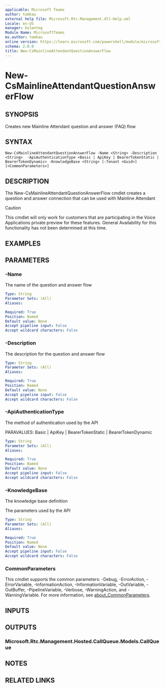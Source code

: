 ```yaml
---
applicable: Microsoft Teams
author: tomkau
external help file: Microsoft.Rtc.Management.dll-Help.xml
Locale: en-US
manager: bulenteg
Module Name: MicrosoftTeams
ms.author: tomkau
online version: https://learn.microsoft.com/powershell/module/microsoftteams/new-csmainlineattendantquestionanswerflow
schema: 2.0.0
title: New-CsMainlineAttendantQuestionAnswerFlow
---
```


# New-CsMainlineAttendantQuestionAnswerFlow

## SYNOPSIS
Creates new Mainline Attendant question and answer (FAQ) flow

## SYNTAX

```
New-CsMainlineAttendantQuestionAnswerFlow -Name <String> -Description <String>  -ApiAuthenticationType <Basic | ApiKey | BearerTokenStatic | BearerTokenDynamic> -KnowledgeBase <String> [-Tenant <Guid>] [<CommonParameters>]
```

## DESCRIPTION
The New-CsMainlineAttendantQuestionAnswerFlow cmdlet creates a question and answer connection that can be used with Mainline Attendant

> [!CAUTION]
> This cmdlet will only work for customers that are participating in the Voice Applications private preview for these features. General Availability for this functionality has not been determined at this time.

## EXAMPLES


## PARAMETERS

### -Name
The name of the question and answer flow

```yaml
Type: String
Parameter Sets: (All)
Aliases:

Required: True
Position: Named
Default value: None
Accept pipeline input: False
Accept wildcard characters: False
```

### -Description
The description for the question and answer flow

```yaml
Type: String
Parameter Sets: (All)
Aliases:

Required: True
Position: Named
Default value: None
Accept pipeline input: False
Accept wildcard characters: False
```

###  -ApiAuthenticationType
The method of authentication used by the API

PARAVALUES: Basic | ApiKey | BearerTokenStatic | BearerTokenDynamic

```yaml
Type: String
Parameter Sets: (All)
Aliases:

Required: True
Position: Named
Default value: None
Accept pipeline input: False
Accept wildcard characters: False
```

###  -KnowledgeBase
The knowledge base definition

The parameters used by the API

```yaml
Type: String
Parameter Sets: (All)
Aliases:

Required: True
Position: Named
Default value: None
Accept pipeline input: False
Accept wildcard characters: False
```

### CommonParameters
This cmdlet supports the common parameters: -Debug, -ErrorAction, -ErrorVariable, -InformationAction, -InformationVariable, -OutVariable, -OutBuffer, -PipelineVariable, -Verbose, -WarningAction, and -WarningVariable. For more information, see [about_CommonParameters](https://go.microsoft.com/fwlink/?LinkID=113216).

## INPUTS

## OUTPUTS

### Microsoft.Rtc.Management.Hosted.CallQueue.Models.CallQueue

## NOTES

## RELATED LINKS

